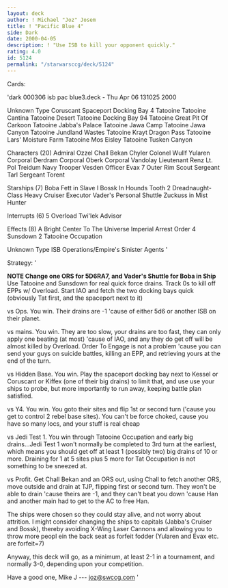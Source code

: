```yaml
---
layout: deck
author: ! Michael "Joz" Josem
title: ! "Pacific Blue 4"
side: Dark
date: 2000-04-05
description: ! "Use ISB to kill your opponent quickly."
rating: 4.0
id: 5124
permalink: "/starwarsccg/deck/5124"
---
```

Cards: 

'dark 000306 isb pac blue3.deck - Thu Apr 06 131025 2000


Unknown Type
       Coruscant
       Spaceport Docking Bay
     4 Tatooine
       Tatooine Cantina
       Tatooine Desert
       Tatooine Docking Bay 94
       Tatooine Great Pit Of Carkoon
       Tatooine Jabba's Palace
       Tatooine Jawa Camp
       Tatooine Jawa Canyon
       Tatooine Jundland Wastes
       Tatooine Krayt Dragon Pass
       Tatooine Lars' Moisture Farm
       Tatooine Mos Eisley
       Tatooine Tusken Canyon

Characters (20)
       Admiral Ozzel
       Chall Bekan
       Chyler
       Colonel Wullf Yularen
       Corporal Derdram
       Corporal Oberk
       Corporal Vandolay
       Lieutenant Renz
       Lt. Pol Treidum
       Navy Trooper Vesden
       Officer Evax
     7 Outer Rim Scout
       Sergeant Tarl
       Sergeant Torent

Starships (7)
       Boba Fett in Slave I
       Bossk In Hounds Tooth
     2 Dreadnaught-Class Heavy Cruiser
       Executor
       Vader's Personal Shuttle
       Zuckuss in Mist Hunter

Interrupts (6)
     5 Overload
       Twi'lek Advisor

Effects (8)
       A Bright Center To The Universe
       Imperial Arrest Order
     4 Sunsdown
     2 Tatooine Occupation

Unknown Type
       ISB Operations/Empire's Sinister Agents
'

Strategy: '

<b> NOTE Change one ORS for 5D6RA7, and Vader's Shuttle for Boba in Ship</b>
Use Tatooine and Sunsdown for real quick force drains.	Track 0s to kill off EPPs w/ Overload.	Start IAO and fetch the two docking bays quick (obviously Tat first, and the spaceport next to it)

vs Ops.  You win.  Their drains are -1 'cause of either 5d6 or another ISB on their planet.

vs mains.  You win.  They are too slow, your drains are too fast, they can only apply one beating (at most) 'cause of IAO, and any they do get off will be almost killed by Overload.	Order To Engage is not a problem 'cause you can send your guys on suicide battles, killing an EPP, and retrieving yours at the end of the turn.

vs Hidden Base.  You win.  Play the spaceport docking bay next to Kessel or Coruscant or Kiffex (one of their big drains) to limit that, and use use your ships to probe, but more importantly to run away, keeping battle plan satisfied.

vs Y4.	You win.  You goto their sites and flip 1st or second turn ('cause you get to control 2 rebel base sites).  You can't be force choked, cause you have so many locs, and your stuff is real cheap

vs Jedi Test 1.  You win through Tatooine Occupation and early big drains...Jedi Test 1 won't normally be completed to 3rd turn at the earliest, which means you should get off at least 1 (possibly two) big drains of 10 or more.  Draining for 1 at 5 sites plus 5 more for Tat Occupation is not something to be sneezed at.

vs Profit.  Get Chall Bekan and an ORS out, using Chall to fetch another ORS, move outside and drain at TJP, flipping first or second turn.  They won't be able to drain 'cause theirs are -1, and they can't beat you down 'cause Han and another main had to get to the AC to free Han.

The ships were chosen so they could stay alive, and not worry about attrition.	I might consider changing the ships to capitals (Jabba's Cruiser and Bossk), thereby avoiding X-Wing Laser Cannons and allowing you to throw more peopl ein the back seat as forfeit fodder (Yularen and Evax etc. are forfeit=7)

Anyway, this deck will go, as a minimum, at least 2-1 in a tournament, and normally 3-0, depending upon your competition.

Have a good one,
Mike J --- joz@swccg.com '
